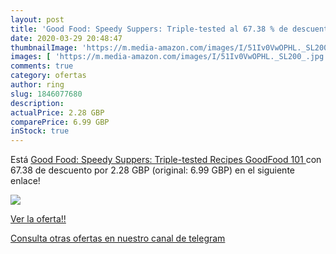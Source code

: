 ```yaml
---
layout: post
title: 'Good Food: Speedy Suppers: Triple-tested al 67.38 % de descuento'
date: 2020-03-29 20:48:47
thumbnailImage: 'https://m.media-amazon.com/images/I/51Iv0VwOPHL._SL200_.jpg'
images: [ 'https://m.media-amazon.com/images/I/51Iv0VwOPHL._SL200_.jpg' ]
comments: true
category: ofertas
author: ring
slug: 1846077680
description:
actualPrice: 2.28 GBP
comparePrice: 6.99 GBP
inStock: true
---
```


Está [Good Food: Speedy Suppers: Triple-tested Recipes  GoodFood 101 ](https://www.amazon.com/dp/1846077680/?tag=redken08-20) con 67.38 de descuento por 2.28 GBP (original: 6.99 GBP) en el siguiente enlace!

[![](https://m.media-amazon.com/images/I/51Iv0VwOPHL._SL200_.jpg)](https://www.amazon.com/dp/1846077680/?tag=redken08-20)

[Ver la oferta!!](https://www.amazon.com/dp/1846077680/?tag=redken08-20)

[Consulta otras ofertas en nuestro canal de telegram](https://t.me/s/ofertas25)
